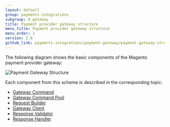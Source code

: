 ```yaml
---
layout: default
group: payments-integrations
subgroup: A_gateway
title: Payment provider gateway structure
menu_title: Payment provider gateway structure
menu_order: 1
version: 2.0
github_link: payments-integrations/payment-gateway/payment-gateway-structure.md
---
```


The following diagram shows the basic components of the Magento payment provider gateway:

![Payment Gateway Structure]({{site.baseurl}}common/images/payments-integrations/pg_structure.png)

Each component from this scheme is described in the corresponding topic:

* [Gateway Command]({{page.baseurl}}payments-integrations/payment-gateway/gateway-command.html)
* [Gateway Command Pool]({{page.baseurl}}payments-integrations/payment-gateway/command-pool.html)
* [Request Builder]({{page.baseurl}}payments-integrations/payment-gateway/request-builder.html)
* [Gateway Client]({{page.baseurl}}payments-integrations/payment-gateway/gateway-client.html)
* [Response Validator]({{page.baseurl}}payments-integrations/payment-gateway/response-validator.html)
* [Response Handler]({{page.baseurl}}payments-integrations/payment-gateway/response-handler.html)




